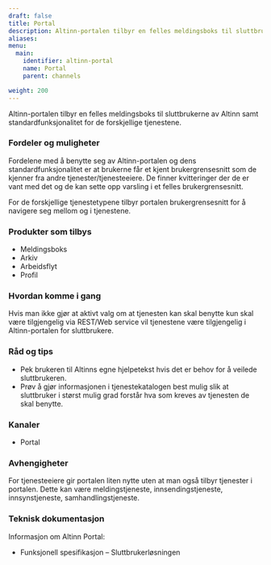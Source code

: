 ```yaml
---
draft: false
title: Portal
description: Altinn-portalen tilbyr en felles meldingsboks til sluttbrukerne av Altinn samt standardfunksjonalitet for de forskjellige tjenestene.
aliases:
menu:
  main:
    identifier: altinn-portal
    name: Portal
    parent: channels

weight: 200
---
```


Altinn-portalen tilbyr en felles meldingsboks til sluttbrukerne av Altinn samt standardfunksjonalitet for de forskjellige tjenestene.


### Fordeler og muligheter

Fordelene med å benytte seg av Altinn-portalen og dens standardfunksjonalitet er at brukerne får et kjent brukergrensesnitt som de kjenner fra andre tjenester/tjenesteeiere.
De finner kvitteringer der de er vant med det og de kan sette opp varsling i et felles brukergrensesnitt.

For de forskjellige tjenestetypene tilbyr portalen brukergrensesnitt for å navigere seg mellom og i tjenestene.


### Produkter som tilbys
 - Meldingsboks
 - Arkiv
 - Arbeidsflyt
 - Profil

### Hvordan komme i gang
Hvis man ikke gjør at aktivt valg om at tjenesten kan skal benytte kun skal være tilgjengelig via REST/Web service vil tjenestene være tilgjengelig i Altinn-portalen for sluttbrukere.

### Råd og tips
 - Pek brukeren til Altinns egne hjelpetekst hvis det er behov for å veilede sluttbrukeren.
 - Prøv å gjør informasjonen i tjenestekatalogen best mulig slik at sluttbruker i størst mulig grad forstår hva som kreves av tjenesten de skal benytte.

### Kanaler
 - Portal

### Avhengigheter
For tjenesteeiere gir portalen liten nytte uten at man også tilbyr tjenester i portalen.
Dette kan være meldingstjeneste, innsendingstjeneste, innsynstjeneste, samhandlingstjeneste.

### Teknisk dokumentasjon
Informasjon om Altinn Portal:

 - Funksjonell spesifikasjon – Sluttbrukerløsningen

